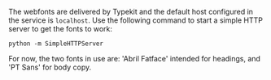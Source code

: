 The webfonts are delivered by Typekit and the default host configured in
the service is `localhost`. Use the following command to start a simple
HTTP server to get the fonts to work:

    python -m SimpleHTTPServer

For now, the two fonts in use are: 'Abril Fatface' intended for
headings, and 'PT Sans' for body copy.
